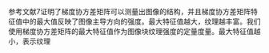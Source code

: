 参考文献7证明了梯度协方差矩阵可以测量出图像的结构，并且梯度协方差矩阵特征值中的最大值反映了图像主导方向的强度。最大特征值越大，纹理越丰富。我们使用梯度协方差矩阵的最大特征值作为图像块纹理强度的定量度量。最大特征值越小，表示纹理